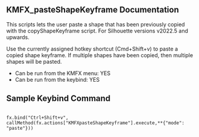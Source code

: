 ## KMFX_pasteShapeKeyframe Documentation

This scripts lets the user paste a shape that has been previously copied with the copyShapeKeyframe script.  For Silhouette versions v2022.5 and upwards.

Use the currently assigned hotkey shortcut (Cmd+Shift+v) to paste a copied shape keyframe.  If multiple shapes have been copied, then multiple shapes will be pasted.

- Can be run from the KMFX menu:  YES
- Can be run from the keybind:  YES




## Sample Keybind Command
```

fx.bind("Ctrl+Shift+v", callMethod(fx.actions["KMFXpasteShapeKeyframe"].execute,**{"mode": "paste"}))
```
